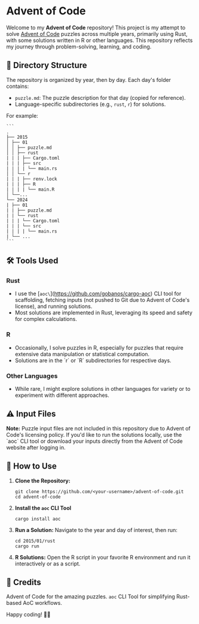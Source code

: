 # Advent of Code

Welcome to my **Advent of Code** repository! This project is my attempt to solve [Advent of Code](https://adventofcode.com/) puzzles across multiple years, primarily using Rust, with some solutions written in R or other languages. This repository reflects my journey through problem-solving, learning, and coding.


## 📂 Directory Structure

The repository is organized by year, then by day. Each day\'s folder contains:

- `puzzle.md`: The puzzle description for that day \(copied for reference\).
- Language-specific subdirectories \(e.g., `rust`, `r`\) for solutions.

For example:

    ```
    . 
    ├── 2015 
    │ ├── 01
    │ │ ├── puzzle.md
    │ │ ├── rust
    | | | ├── Cargo.toml
    | | | ├── src
    | | | | └── main.rs
    │ │ └── r
    | | | ├── renv.lock
    | | | ├── R
    | | | | └── main.R
    │ └──...
    └── 2024
    | ├── 01
    | | ├── puzzle.md
    | | └── rust
    | | | └── Cargo.toml
    | | | └── src
    | | | | └── main.rs
    | └── ...
    ```

## 🛠️ Tools Used

### **Rust**
- I use the \[`aoc\`](https://github.com/gobanos/cargo-aoc) CLI tool for scaffolding, fetching inputs \(not pushed to Git due to Advent of Code\'s license\), and running solutions.
- Most solutions are implemented in Rust, leveraging its speed and safety for complex calculations.

### **R**
- Occasionally, I solve puzzles in R, especially for puzzles that require extensive data manipulation or statistical computation.
- Solutions are in the \`r\` or \`R\` subdirectories for respective days.

### **Other Languages**
- While rare, I might explore solutions in other languages for variety or to experiment with different approaches.


## ⚠️ Input Files

**Note:** Puzzle input files are not included in this repository due to Advent of Code\'s licensing policy. If you\'d like to run the solutions locally, use the \`aoc\` CLI tool or download your inputs directly from the Advent of Code website after logging in.


## 🎯 How to Use

1. **Clone the Repository:**
    ```
    git clone https://github.com/<your-username>/advent-of-code.git
    cd advent-of-code
    ```
2. **Install the `aoc` CLI Tool** 
    ```
    cargo install aoc
    ```

3. **Run a Solution:** Navigate to the year and day of interest, then run:
    ```
    cd 2015/01/rust
    cargo run
    ```

4. **R Solutions:** Open the R script in your favorite R environment and run it interactively or as a script.


## 🌟 Credits

Advent of Code for the amazing puzzles.
`aoc` CLI Tool for simplifying Rust-based AoC workflows.


Happy coding! 🎄✨

